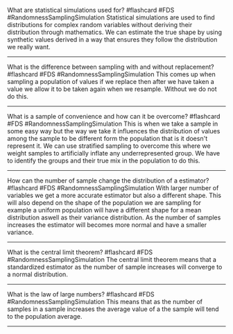 What are statistical simulations used for?  #flashcard #FDS #RandomnessSamplingSimulation
	Statistical simulations are used to find distributions for complex random variables without deriving their distribution through mathematics. We can estimate the true shape by using synthetic values derived in a way that ensures they follow the distribution we really want.

---
What is the difference between sampling with and without replacement? #flashcard #FDS #RandomnessSamplingSimulation 
	This comes up when sampling a population of values if we replace then after we have taken a value we allow it to be taken again when we resample. Without we do not do this.

---
What is a sample of convenience and how can it be overcome? #flashcard #FDS #RandomnessSamplingSimulation 
	This is when we take a sample in some easy way but the way we take it influences the distribution of values among the sample to be different form the population that is it doesn't represent it. We can use stratified sampling to overcome this where we weight samples to artificially inflate any underrepresented group. We have to identify the groups and their true mix in the population to do this. 

---
How can the number of sample change the distribution of a estimator? #flashcard #FDS #RandomnessSamplingSimulation 
	With larger number of variables we get a more accurate estimator but also a different shape. This will also depend on the shape of the population we are sampling for example a uniform population will have a different shape for a mean distribution aswell as their variance distribution. As the number of samples increases the estimator will becomes more normal and have a smaller variance.

---
What is the central limit theorem? #flashcard #FDS #RandomnessSamplingSimulation 
	The central limit theorem means that a standardized estimator as the number of sample increases will converge to a normal distribution.

---
What is the law of large numbers? #flashcard #FDS #RandomnessSamplingSimulation 
	This means that as the number of samples in a sample increases the average value of a the sample will tend to the population average.

---